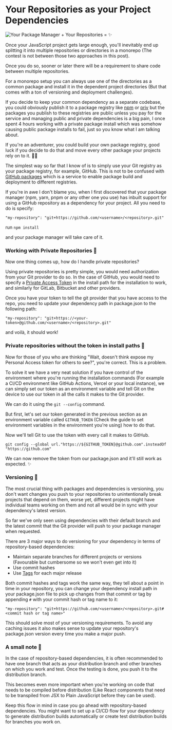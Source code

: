 # Your Repositories as your Project Dependencies

![Your Package Manager + Your Repositories = ✨](https://firebasestorage.googleapis.com/v0/b/devesh-blog-3fbfc.appspot.com/o/postimages%2Fyour-repositories-as-your-project-dependencies%2Fprimaryimage.jpg?alt=media&token=a92b6abf-3a85-400c-af58-46f20824da9b)

Once your JavaScript project gets large enough, you'll inevitably end up splitting it into multiple repositories or directories in a monorepo (The contest is not between those two approaches in this post).

Once you do so, sooner or later there will be a requirement to share code between multiple repositories.

For a monorepo setup you can always use one of the directories as a common package and install it in the dependent project directories (But that comes with a ton of versioning and deployment challenges).

If you decide to keep your common dependency as a separate codebase, you could obviously publish it to a package registry like [npm](https://www.npmjs.com/) or [priv](https://www.privjs.com/) but the packages you publish to these registries are public unless you pay for the service and managing public and private dependencies is a big pain, I once spent 4 hours working with a private package install which was somehow causing public package installs to fail, just so you know what I am talking about.

If you're an adventurer, you could build your own package registry, good luck if you decide to do that and move every other package your projects rely on to it. 👨‍💻

The simplest way so far that I know of is to simply use your Git registry as your package registry, for example, GitHub. This is not to be confused with [GitHub packages](https://github.com/features/packages) which is a service to enable package build and deployment to different registries.

If you're in awe I don't blame you, when I first discovered that your package manager (npm, yarn, pnpm or any other one you use) has inbuilt support for using a GitHub repository as a dependency for your project. All you need to do is specify:

```
"my-repository": "git+https://github.com/<username>/<repository>.git"
```

run `npm install` 

and your package manager will take care of it.

### Working with Private Repositories 🔏

Now one thing comes up, how do I handle private repositories?

Using private repositories is pretty simple, you would need authorization from your Git provider to do so. In the case of GitHub, you would need to specify a [Private Access Token](https://docs.github.com/en/authentication/keeping-your-account-and-data-secure/creating-a-personal-access-token) in the install path for the installation to work, and similarly for GitLab, Bitbucket and other providers.

Once you have your token to tell the git provider that you have access to the repo, you need to update your dependency path in package.json to the following path:

```
"my-repository": "git+https://<your-token>@github.com/<username>/<repository>.git"
```
and voilà, it should work!

### Private repositories without the token in install paths 🔑

Now for those of you who are thinking "Wait, doesn't think expose my Personal Access token for others to see?", you're correct. This is a problem.

To solve it we have a very neat solution if you have control of the environment where you're running the installation commands (For example a CI/CD environment like GitHub Actions, Vercel or your local instance), we can simply set our token as an environment variable and tell Git on the device to use our token in all the calls it makes to the Git provider.

We can do it using the `git --config` command.

But first, let's set our token generated in the previous section as an environment variable called `GITHUB_TOKEN` (Check the guide to set environment variables in the environment you're using) how to do that.

Now we'll tell Git to use the token with every call it makes to GitHub.

```
git config --global url."https://${GITHUB_TOKEN}@github.com".insteadOf "https://github.com"
```

We can now remove the token from our package.json and it'll still work as expected. ✨

### Versioning 🌲

The most crucial thing with packages and dependencies is versioning, you don't want changes you push to your repositories to unintentionally break projects that depend on them, worse yet, different projects might have individual teams working on them and not all would be in sync with your dependency's latest version.

So far we've only seen using dependencies with their default branch and the latest commit that the Git provider will push to your package manager when requested.

There are 3 major ways to do versioning for your dependency in terms of repository-based dependencies:
- Maintain separate branches for different projects or versions (Favourable but cumbersome so we won't even get into it)
- Use commit hashes
- Use [Tags](https://www.atlassian.com/git/tutorials/inspecting-a-repository/git-tag) for each major release

Both commit hashes and tags work the same way, they tell about a point in time in your repository, you can change your dependency install path in your package.json file to pick up changes from that commit or tag by appending `#` with your commit hash or tag name to it:

```
"my-repository": "git+https://github.com/<username>/<repository>.git#<commit hash or tag name>"
```

This should solve most of your versioning requirements. To avoid any caching issues it also makes sense to update your repository's package.json version every time you make a major push.

### A small note 📓

In the case of repository-based dependencies, it is often recommended to have one branch that acts as your distribution branch and other branches on which you work and test. Once the testing is done, you push it to the distribution branch.

This becomes even more important when you're working on code that needs to be compiled before distribution (Like React components that need to be transpiled from JSX to Plain JavaScript before they can be used).

Keep this flow in mind in case you go ahead with repository-based dependencies. You might want to set up a CI/CD flow for your dependency to generate distribution builds automatically or create test distribution builds for branches you work on.